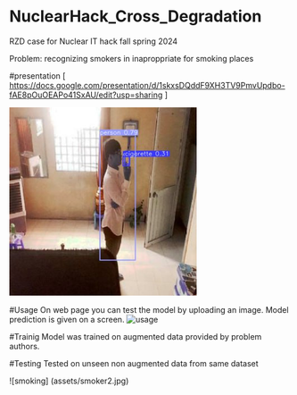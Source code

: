 # NuclearHack_Cross_Degradation
RZD case for Nuclear IT hack fall spring 2024

Problem: recognizing smokers in inaproppriate for smoking places

#presentation
[ https://docs.google.com/presentation/d/1skxsDQddF9XH3TV9PmvUpdbo-fAE8pOuOEAPo41SxAU/edit?usp=sharing ]

![smokers](assets/smoker1.jpg)

#Usage
On web page you can test the model by uploading an image. Model prediction is given on a screen.
![usage](assets/usage1.gif)

#Trainig
Model was trained on augmented data provided by problem authors.

#Testing
Tested on unseen non augmented data from same dataset

![smoking] (assets/smoker2.jpg)
